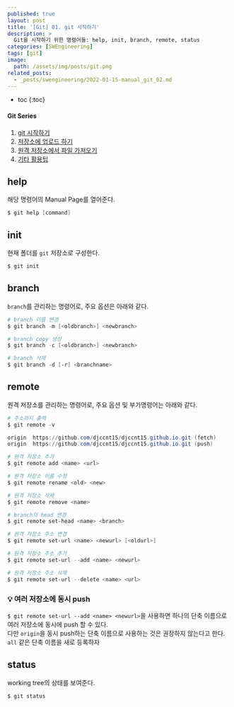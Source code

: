 ```yaml
---
published: true
layout: post
title: '[Git] 01. git 시작하기'
description: >
  Git을 시작하기 위한 명령어들: help, init, branch, remote, status
categories: [SWEngineering]
tags: [git]
image:
  path: /assets/img/posts/git.png
related_posts:
  - _posts/swengineering/2022-01-15-manual_git_02.md
---
```

* toc
{:toc}

<h4>Git Series</h4>
<div class="taxonomy__index">
  <ol class="description">
    <li><a href="/swengineering/manual_git_01/">git 시작하기</a></li>
    <li><a href="/swengineering/manual_git_02/">저장소에 업로드 하기</a></li>
    <li><a href="/swengineering/manual_git_03/">원격 저장소에서 파일 가져오기</a></li>
    <li><a href="/swengineering/manual_git_04/">기타 활용팁</a></li>
  </ol>
</div>

## help

해당 명령어의 Manual Page를 열어준다.  

```powershell
$ git help [command]
```

## init

현재 폴더를 `git` 저장소로 구성한다.  

```powershell
$ git init
```

## branch

`branch`를 관리하는 명령어로, 주요 옵션은 아래와 같다.  

```powershell
# branch 이름 변경
$ git branch -m [<oldbranch>] <newbranch>

# branch copy 생성
$ git branch -c [<oldbranch>] <newbranch>

# branch 삭제
$ git branch -d [-r] <branchname>
```

## remote

원격 저장소를 관리하는 명령어로, 주요 옵션 및 부가명령어는 아래와 같다.  

```powershell
# 주소까지 출력
$ git remote -v
```
```powershell
origin  https://github.com/djccnt15/djccnt15.github.io.git (fetch)
origin  https://github.com/djccnt15/djccnt15.github.io.git (push)
```

```powershell
# 원격 저장소 추가
$ git remote add <name> <url>

# 원격 저장소 이름 수정
$ git remote rename <old> <new>

# 원격 저장소 삭제
$ git remote remove <name>

# branch의 head 변경
$ git remote set-head <name> <branch>

# 원격 저장소 주소 변경
$ git remote set-url <name> <newurl> [<oldurl>]

# 원격 저장소 주소 추가
$ git remote set-url --add <name> <newurl>

# 원격 저장소 주소 삭제
$ git remote set-url --delete <name> <url>
```

### 💡 여러 저장소에 동시 push

`$ git remote set-url --add <name> <newurl>`을 사용하면 하나의 단축 이름으로 여러 저장소에 동시에 push 할 수 있다.  
다만 `origin`을 동시 push하는 단축 이름으로 사용하는 것은 권장하지 않는다고 한다. `all` 같은 단축 이름을 새로 등록하자

## status

working tree의 상태를 보여준다.  

```powershell
$ git status
```